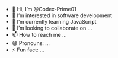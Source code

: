 - 👋 Hi, I’m @Codex-Prime01
- 👀 I’m interested in software development 
- 🌱 I’m currently learning JavaScript 
- 💞️ I’m looking to collaborate on ...
- 📫 How to reach me ...
- 😄 Pronouns: ...
- ⚡ Fun fact: ...

<!---
Codex-Prime01/Codex-Prime01 is a ✨ special ✨ repository because its `README.md` (this file) appears on your GitHub profile.
You can click the Preview link to take a look at your changes.
--->
